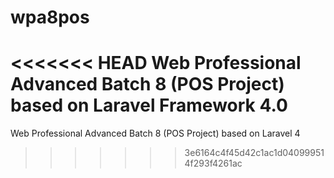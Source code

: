 wpa8pos
=======

<<<<<<< HEAD
Web Professional Advanced Batch 8 (POS Project) based on Laravel Framework 4.0
=======
Web Professional Advanced Batch 8 (POS Project) based on Laravel 4
>>>>>>> 3e6164c4f45d42c1ac1d040999514f293f4261ac
